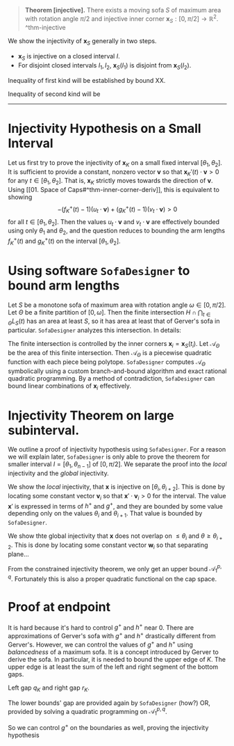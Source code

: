 > __Theorem [injective].__ There exists a moving sofa $S$ of maximum area with rotation angle $\pi/2$ and injective inner corner $\mathbf{x}_S : [0, \pi/2] \to \mathbb{R}^2$. ^thm-injective

We show the injectivity of $\mathbf{x}_S$ generally in two steps.

- $\mathbf{x}_S$ is injective on a closed interval $I$.
- For disjoint closed intervals $I_1, I_2$, $\mathbf{x}_S(I_1)$ is disjoint from $\mathbf{x}_S(I_2)$.

Inequality of first kind will be established by bound XX.

Inequality of second kind will be 

--------

# Injectivity Hypothesis on a Small Interval

Let us first try to prove the injectivity of $\mathbf{x}_K$ on a small fixed interval $[\theta_1, \theta_2]$. It is sufficient to provide a constant, nonzero vector $\mathbf{v}$ so that $\mathbf{x}_K'(t) \cdot \mathbf{v} > 0$ for any $t \in [\theta_1, \theta_2]$. That is, $\mathbf{x}_K$ strictly moves towards the direction of $\mathbf{v}$. Using [[01. Space of Caps#^thm-inner-corner-deriv]], this is equivalent to showing
$$
-(f_K^+(t) - 1) (u_t \cdot \mathbf{v}) + (g_K^+(t) - 1) (v_t \cdot \mathbf{v}) > 0
$$
for all $t \in [\theta_1, \theta_2]$. Then the values $u_t \cdot \mathbf{v}$ and $v_t \cdot \mathbf{v}$ are effectively bounded using only $\theta_1$ and $\theta_2$, and the question reduces to bounding the arm lengths $f_K^+(t)$ and $g_K^+(t)$ on the interval $[\theta_1, \theta_2]$.

# Using software `SofaDesigner` to bound arm lengths

Let $S$ be a monotone sofa of maximum area with rotation angle $\omega \in [0, \pi/2]$.
Let $\Theta$ be a finite partition of $[0, \omega]$.
Then the finite intersection $H \cap \bigcap_{t \in \Theta} L_S(t)$ has an area at least $S$, so it has area at least that of Gerver's sofa in particular.
`SofaDesigner` analyzes this intersection. In details:

The finite intersection is controlled by the inner corners $\mathbf{x}_i = \mathbf{x}_S(t_i)$.
Let $\mathcal{A}_\Theta$ be the area of this finite intersection. Then $\mathcal{A}_\Theta$ is a piecewise quadratic function with each piece being polytope.
`SofaDesigner` computes $\mathcal{A}_\Theta$ symbolically using a custom branch-and-bound algorithm and exact rational quadratic programming.
By a method of contradiction, `SofaDesigner` can bound linear combinations of $\mathbf{x}_i$ effectively.

# Injectivity Theorem on large subinterval.

We outline a proof of injectivity hypothesis using `SofaDesigner`. 
For a reason we will explain later, `SofaDesigner` is only able to prove the theorem for smaller interval $I = [\theta_1, \theta_{n-1}]$ of $[0, \pi/2]$.
We separate the proof into the _local_ injectivity and the _global_ injectivity. 

We show the _local_ injectivity, that $\mathbf{x}$ is injective on $[\theta_{i}, \theta_{i+2}]$.  This is done by locating some constant vector $\mathbf{v}_i$ so that $\mathbf{x}' \cdot \mathbf{v}_i > 0$ for the interval.
The value $\mathbf{x}'$ is expressed in terms of $h^+$ and $g^+$, and they are bounded by some value depending only on the values $\theta_i$ and $\theta_{i+1}$.
That value is bounded by `SofaDesigner`. 

We show thte global injectivity that $\mathbf{x}$ does not overlap on $\leq \theta_i$ and $\theta \geq \theta_{i+2}$. This is done by locating some constant vector $\mathbf{w}_i$ so that separating plane...

From the constrained injectivity theorem, we only get an upper bound $\mathcal{A}_{1}^{p, q}$. Fortunately this is also a proper quadratic functional on the cap space.

# Proof at endpoint

It is hard because it's hard to control $g^+$ and $h^+$ near 0. There are approximations of Gerver's sofa with $g^+$ and $h^+$ drastically different from Gerver's.
However, we can control the values of $g^+$ and $h^+$ using _balancedness_ of a maximum sofa.
It is a concept introduced by Gerver to derive the sofa. 
In particular, it is needed to bound the upper edge of $K$. The upper edge is at least the sum of the left and right segment of the bottom gaps.

Left gap $q_K$ and right gap $r_K$.

The lower bounds' gap are provided again by `SofaDesigner` (how?)
OR, provided by solving a quadratic programming on $\mathcal{A}_1^{p, q}$.

So we can control $g^+$ on the boundaries as well, proving the injectivity hypothesis